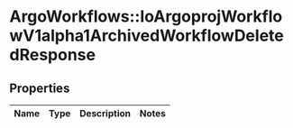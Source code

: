 # ArgoWorkflows::IoArgoprojWorkflowV1alpha1ArchivedWorkflowDeletedResponse

## Properties
Name | Type | Description | Notes
------------ | ------------- | ------------- | -------------


